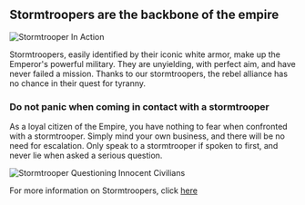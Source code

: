 ## Stormtroopers are the backbone of the empire 

<img src="https://thenerdstash.com/wp-content/uploads/2022/05/Fortnite-Stormtrooper-Star-Wars.jpg.webp" alt="Stormtrooper In Action">

Stormtroopers, easily identified by their iconic white armor, make up the Emperor's powerful military. They are unyielding, with perfect aim, and have never failed a mission. Thanks to our stormtroopers, the rebel alliance has no chance in their quest for tyranny. 

### Do not panic when coming in contact with a stormtrooper ###

As a loyal citizen of the Empire, you have nothing to fear when confronted with a stormtrooper. Simply mind your own business, and there will be no need for escalation. Only speak to a stormtrooper if spoken to first, and never lie when asked a serious question. 

<img src="https://lumiere-a.akamaihd.net/v1/images/image_961f5653.jpeg?height=354&region=0%2C0%2C629%2C354&width=630" alt="Stormtrooper Questioning Innocent Civilians">


For more information on Stormtroopers, click [here](https://starwars.fandom.com/wiki/Stormtrooper)
